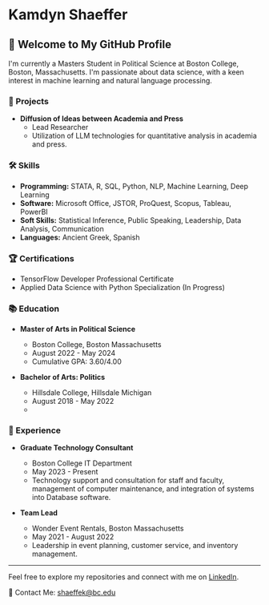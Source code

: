 # Kamdyn Shaeffer

## 👋 Welcome to My GitHub Profile

I'm currently a Masters Student in Political Science at Boston College, Boston, Massachusetts. I'm passionate about data science, with a keen interest in machine learning and natural language processing.

### 🌟 Projects

- **Diffusion of Ideas between Academia and Press**
  - Lead Researcher
  - Utilization of LLM technologies for quantitative analysis in academia and press.

### 🛠 Skills

- **Programming:** STATA, R, SQL, Python, NLP, Machine Learning, Deep Learning
- **Software:** Microsoft Office, JSTOR, ProQuest, Scopus, Tableau, PowerBI
- **Soft Skills:** Statistical Inference, Public Speaking, Leadership, Data Analysis, Communication
- **Languages:** Ancient Greek, Spanish

### 🏆 Certifications

- TensorFlow Developer Professional Certificate
- Applied Data Science with Python Specialization (In Progress)

### 📚 Education

- **Master of Arts in Political Science**
  - Boston College, Boston Massachusetts
  - August 2022 - May 2024
  - Cumulative GPA: 3.60/4.00

- **Bachelor of Arts: Politics**
  - Hillsdale College, Hillsdale Michigan
  - August 2018 - May 2022
  - 
### 💼 Experience

- **Graduate Technology Consultant**
  - Boston College IT Department
  - May 2023 - Present
  - Technology support and consultation for staff and faculty, management of computer maintenance, and integration of systems into Database software.

- **Team Lead**
  - Wonder Event Rentals, Boston Massachusetts
  - May 2021 - August 2022
  - Leadership in event planning, customer service, and inventory management.
---

Feel free to explore my repositories and connect with me on [LinkedIn](https://www.linkedin.com/in/kshaeffer1844/).

📧 Contact Me: [shaeffek@bc.edu](mailto:shaeffek@bc.edu)

